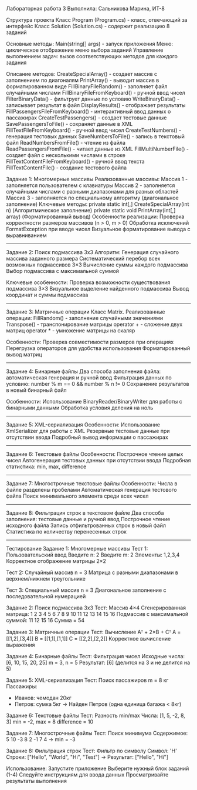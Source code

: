 Лабораторная работа 3
Выполнила: Сальникова Марина, ИТ-8

Структура проекта
Класс Program (Program.cs) - класс, отвечающий за интерфейс
Класс Solution (Solution.cs) - содержит реализацию 8 заданий

Основные методы:
Main(string[] args) - запуск приложения
Меню: циклическое отображение меню выбора заданий
Управление выполнением задач: вызов соответствующих методов для каждого задания

Описание методов:
CreateSpecialArray() - создает массив с заполнением по диагоналям
PrintArray() - выводит массив в форматированном виде
FillBinaryFileRandom() - заполняет файл случайными числами
FillBinaryFileFromKeyboard() - ручной ввод чисел
FilterBinaryData() - фильтрует данные по условию
WriteBinaryData() - записывает результат в файл
DisplayResults() - отображает результаты
FillPassengersFileFromKeyboard() - интерактивный ввод данных о пассажирах
CreateTestPassengers() - создает тестовые данные
SavePassengersToFile() - сохраняет данные в XML
FillTextFileFromKeyboard() - ручной ввод чисел
CreateTestNumbers() - генерация тестовых данных
SaveNumbersToFile() - запись в текстовый файл
ReadNumbersFromFile() - чтение из файла
ReadPassengersFromFile() - читает данные из XML
FillMultiNumberFile() - создает файл с несколькими числами в строке
FillTextContentFileFromKeyboard() - ручной ввод текста
FillTextContentFile() - создание тестового файла

Задание 1: Многомерные массивы
Реализованные массивы:
Массив 1 - заполняется пользователем с клавиатуры
Массив 2 - заполняется случайными числами с разными диапазонами для разных областей
Массив 3 - заполняется по специальному алгоритму (диагональное заполнение)
Ключевые методы:
private static int[,] CreateSpecialArray(int n)  (Алгоритмическое заполнение)
private static void PrintArray(int[,] array)      (Форматированный вывод)
Особенности реализации:
Проверка корректности размеров массивов (n > 0, m > 0)
Обработка исключений FormatException при вводе чисел
Визуальное форматирование вывода с выравниванием
___________________________________________________________________________________________
Задание 2: Поиск подмассива 3x3
Алгоритм:
Генерация случайного массива заданного размера
Систематический перебор всех возможных подмассивов 3×3
Вычисление суммы каждого подмассива
Выбор подмассива с максимальной суммой

Ключевые особенности:
Проверка возможности существования подмассива 3×3
Визуальное выделение найденного подмассива
Вывод координат и суммы подмассива
___________________________________________________________________________________________________
Задание 3: Матричные операции
Класс Matrix.
Реализованные операции:
FillRandom() - заполнение случайными значениями
Transpose() - транспонирование матрицы
operator + - сложение двух матриц
operator * - умножение матрицы на скаляр

Особенности:
Проверка совместимости размеров при операциях
Перегрузка операторов для удобства использования
Форматированный вывод матриц
__________________________________________________________________________________________
Задание 4: Бинарные файлы
Два способа заполнения файла: автоматическая генерация и ручной ввод
Фильтрация данных по условию: number % m == 0 && number % n != 0
Сохранение результатов в новый бинарный файл

Особенности:
Использование BinaryReader/BinaryWriter для работы с бинарными данными
Обработка условия деления на ноль
___________________________________________________________________________________________
Задание 5: XML-сериализация
Особенности:
Использование XmlSerializer для работы с XML
Резервные тестовые данные при отсутствии ввода
Подробный вывод информации о пассажирах
___________________________________________________________________________________________
Задание 6: Текстовые файлы
Особенности:
Построчное чтение целых чисел
Автогенерация тестовых данных при отсутствии ввода
Подробная статистика: min, max, difference
___________________________________________________________________________________________
Задание 7: Многострочные текстовые файлы
Особенности:
Числа в файле разделены пробелами
Автоматическая генерация тестового файла
Поиск минимального элемента среди всех чисел
_____________________________________________________________________________________________
Задание 8: Фильтрация строк в текстовом файле
Два способа заполнения: тестовые данные и ручной ввод
Построчное чтение исходного файла
Запись отфильтрованных строк в новый файл
Статистика по количеству перенесенных строк
_____________________________________________________________________________________________
Тестирование
Задание 1: Многомерные массивы
Тест 1: Пользовательский ввод
Введите n: 2
Введите m: 2
Элементы: 1,2,3,4
Корректное отображение матрицы 2×2

Тест 2: Случайный массив
n = 3
Матрица с разными диапазонами в верхнем/нижнем треугольнике

Тест 3: Специальный массив
n = 3
Диагональное заполнение с последовательной нумерацией

Задание 2: Поиск подмассива 3x3
Тест: Массив 4×4
Сгенерированная матрица:
 1  2  3  4
 5  6  7  8
 9 10 11 12
13 14 15 16
Подмассив с максимальной суммой: 
11 12
15 16
Сумма = 54

Задание 3: Матричные операции
Тест: Вычисление Aᵀ + 2×B + Cᵀ
A = [[1,2],[3,4]]
B = [[1,1],[1,1]] 
C = [[2,2],[2,2]]
Корректное вычисление выражения

Задание 4: Бинарные файлы
Тест: Фильтрация чисел
Исходные числа: [6, 10, 15, 20, 25]
m = 3, n = 5
Результат: [6] (делится на 3 и не делится на 5)

Задание 5: XML-сериализация
Тест: Поиск пассажиров
m = 8 кг
Пассажиры:
- Иванов: чемодан 20кг
- Петров: сумка 5кг
→ Найден Петров (одна единица багажа < 8кг)

Задание 6: Текстовые файлы
Тест: Разность min/max
Числа: [1, 5, -2, 8, 3]
min = -2, max = 8
difference = 10

Задание 7: Многострочные файлы
Тест: Поиск минимума
Содержимое:
5 10 -3 8
2 -1 7 4
→ min = -3

Задание 8: Фильтрация строк
Тест: Фильтр по символу
Символ: 'H'
Строки: ["Hello", "World", "Hi", "Test"]
→ Результат: ["Hello", "Hi"]

Использование:
Запустите приложение
Выберите нужный блок заданий (1-4)
Следуйте инструкциям для ввода данных
Просматривайте результаты выполнения
